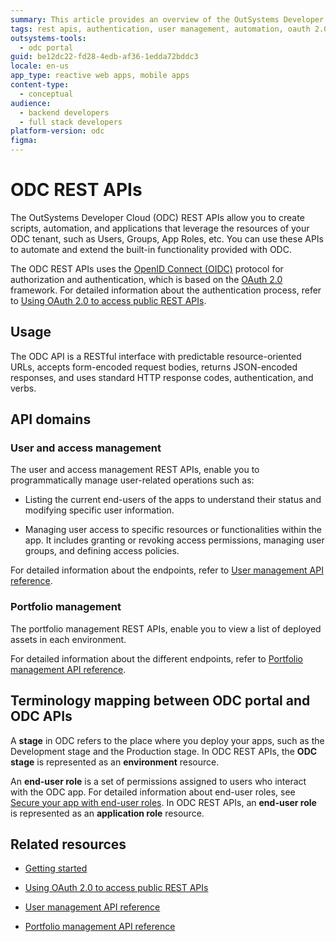 ```yaml
---
summary: This article provides an overview of the OutSystems Developer Cloud (ODC) REST APIs.
tags: rest apis, authentication, user management, automation, oauth 2.0
outsystems-tools:
  - odc portal
guid: be12dc22-fd28-4edb-af36-1edda72bddc3
locale: en-us
app_type: reactive web apps, mobile apps
content-type:
  - conceptual
audience:
  - backend developers
  - full stack developers
platform-version: odc
figma:
---
```


# ODC REST APIs

The OutSystems Developer Cloud (ODC) REST APIs allow you to create scripts, automation, and applications that leverage the resources of your ODC tenant, such as Users, Groups, App Roles, etc. You can use these APIs to automate and extend the built-in functionality provided with ODC.

The ODC REST APIs uses the [OpenID Connect (OIDC)](https://openid.net/developers/how-connect-works/) protocol for authorization and authentication, which is based on the [OAuth 2.0](https://datatracker.ietf.org/doc/html/rfc6749) framework. For detailed information about the authentication process, refer to [Using OAuth 2.0 to access public REST APIs](authentication/using-oauth-access-api.md).

## Usage

The ODC API is a RESTful interface with predictable resource-oriented URLs, accepts form-encoded request bodies, returns JSON-encoded responses, and uses standard HTTP response codes, authentication, and verbs.

## API domains

### User and access management

The user and access management REST APIs, enable you to programmatically manage user-related operations such as:

* Listing the current end-users of the apps to understand their status and modifying specific user information.

* Managing user access to specific resources or functionalities within the app. It includes granting or revoking access permissions, managing user groups, and defining access policies. 

For detailed information about the endpoints, refer to [User management API reference](../identity-v1.md).

### Portfolio management

The portfolio management REST APIs, enable you to view a list of deployed assets in each environment.

For detailed information about the different endpoints, refer to [Portfolio management API reference](../portfolio-v1.md).

## Terminology mapping between ODC portal and ODC APIs

A **stage** in ODC refers to the place where you deploy your apps, such as the Development stage and the Production stage. In ODC REST APIs, the **ODC stage** is represented as an **environment** resource.

An **end-user role** is a set of permissions assigned to users who interact with the ODC app. For detailed information about end-user roles, see [Secure your app with end-user roles](../../../user-management/secure-app-with-roles.md). In ODC REST APIs, an **end-user role** is represented as an **application role** resource. 

## Related resources

* [Getting started](getting-started.md)

* [Using OAuth 2.0 to access public REST APIs](authentication/using-oauth-access-api.md)

* [User management API reference](../identity-v1.md)

* [Portfolio management API reference](../portfolio-v1.md)





